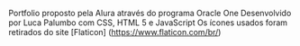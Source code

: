 Portfolio proposto pela Alura através do programa Oracle One
Desenvolvido por Luca Palumbo com CSS, HTML 5 e JavaScript
Os ícones usados foram retirados do site [Flaticon] (https://www.flaticon.com/br/) 